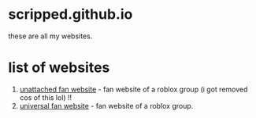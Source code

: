 # scripped.github.io

these are all my websites.

# list of websites
1. <a href="https://scripped.github.io/unattached/">unattached fan website</a> - fan website of a roblox group (i got removed cos of this lol) !!
2. <a href="https://scripped.github.io/universal/">universal fan website</a> - fan website of a roblox group.
